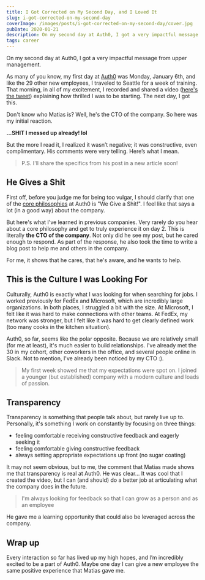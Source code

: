 ```yaml
---
title: I Got Corrected on My Second Day, and I Loved It
slug: i-got-corrected-on-my-second-day
coverImage: /images/posts/i-got-corrected-on-my-second-day/cover.jpg
pubDate: 2020-01-21
description: On my second day at Auth0, I got a very impactful message from upper management.
tags: career
---
```


On my second day at Auth0, I got a very impactful message from upper management.

As many of you know, my first day at [Auth0](https://auth0.com/) was Monday, January 6th, and like the 29 other new employees, I traveled to Seattle for a week of training. That morning, in all of my excitement, I recorded and shared a video ([here's the tweet](https://twitter.com/jamesqquick/status/1214351079535570946?s=20)) explaining how thrilled I was to be starting. The next day, I got this.

Don't know who Matias is? Well, he's the CTO of the company. So here was my initial reaction.

**...SHIT I messed up already! lol**

But the more I read it, I realized it wasn’t negative; it was constructive, even complimentary. His comments were very telling. Here’s what I mean.

> P.S. I'll share the specifics from his post in a new article soon!

## He Gives a Shit

First off, before you judge me for being too vulgar, I should clarify that one of the [core philosophies](https://auth0.com/careers/culture) at Auth0 is "We Give a Shit!". I feel like that says a lot (in a good way) about the company.

But here's what I've learned in previous companies. Very rarely do you hear about a core philosophy and get to truly experience it on day 2. This is literally **the CTO of the company**. Not only did he see my post, but he cared enough to respond. As part of the response, he also took the time to write a blog post to help me and others in the company.

For me, it shows that he cares, that he's aware, and he wants to help.

## This is the Culture I was Looking For

Culturally, Auth0 is exactly what I was looking for when searching for jobs. I worked previously for FedEx and Microsoft, which are incredibly large organizations. In both places, I struggled a bit with the size. At Microsoft, I felt like it was hard to make connections with other teams. At FedEx, my network was stronger, but I felt like it was hard to get clearly defined work (too many cooks in the kitchen situation).

Auth0, so far, seems like the polar opposite. Because we are relatively small (for me at least), it's much easier to build relationships. I've already met the 30 in my cohort, other coworkers in the office, and several people online in Slack. Not to mention, I've already been noticed by my CTO :).

> My first week showed me that my expectations were spot on. I joined a younger (but established) company with a modern culture and loads of passion.

## Transparency

Transparency is something that people talk about, but rarely live up to. Personally, it's something I work on constantly by focusing on three things:

- feeling comfortable receiving constructive feedback and eagerly seeking it
- feeling comfortable giving constructive feedback
- always setting appropriate expectations up front (no sugar coating)

It may not seem obvious, but to me, the comment that Matias made shows me that transparency is real at Auth0. He was clear... It was cool that I created the video, but I can (and should) do a better job at articulating what the company does in the future.

> I'm always looking for feedback so that I can grow as a person and as an employee

He gave me a learning opportunity that could also be leveraged across the company.

## Wrap up

Every interaction so far has lived up my high hopes, and I’m incredibly excited to be a part of Auth0. Maybe one day I can give a new employee the same positive experience that Matias gave me.
